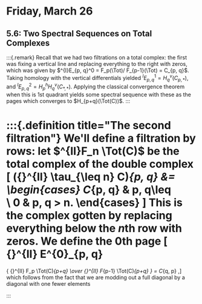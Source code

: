# Friday, March 26

## 5.6: Two Spectral Sequences on Total Complexes


:::{.remark}
Recall that we had two filtrations on a total complex: the first was fixing a vertical line and replacing everything to the right with zeros, which was given by $^{I}E_{p, q}^0 = F_p(\Tot)/ F_{p-1}(\Tot) = C_{p, q}$.
Taking homology with the vertical differentials yielded $^{I}E_{p, q}^1 = H_q^v(C_{p,*})$, and $^{I} E_{p, q}^2 = H_p^h H_q^v(C_{*, *})$.
Applying the classical convergence theorem when this is 1st quadrant yields some spectral sequence with these as the pages which converges to $H_{p+q}(\Tot(C))$.
:::


:::{.definition title="The second filtration"}
We'll define a filtration by rows:
let $^{II}F_n \Tot(C)$ be the total complex of the double complex 
\[
({}^{II} \tau_{\leq n} C)_{p, q}
&=
\begin{cases}
C_{p, q} & p, q\leq  
\\
0 & p, q > n.
\end{cases}
\]
This is the complex gotten by replacing everything below the $n$th row with zeros.
We define the 0th page
\[
{}^{II} E^{0}_{p, q}
= 
{
{}^{II} F_p \Tot(C)_{p+q} 
\over 
{}^{II} F_{p-1} \Tot(C)_{p+q} 
}
 = C_{q, p}
,\]
which follows from the fact that we are modding out a full diagonal by a diagonal with one fewer elements

:::


